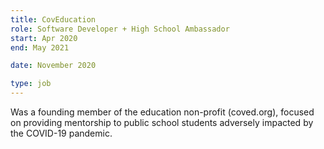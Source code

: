 ```yaml
---
title: CovEducation
role: Software Developer + High School Ambassador
start: Apr 2020
end: May 2021

date: November 2020

type: job
---
```


Was a founding member of the education non-profit (coved.org), focused on providing mentorship to public school students adversely impacted by the COVID-19 pandemic.

